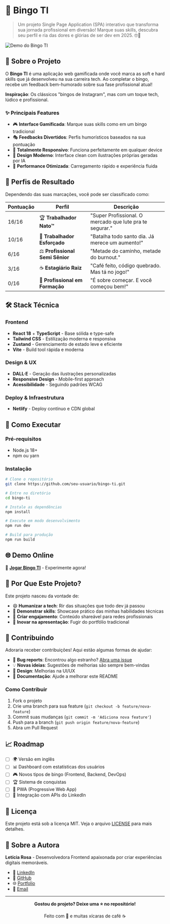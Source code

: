 # 🧩 Bingo TI

> Um projeto Single Page Application (SPA) interativo que transforma sua jornada profissional em diversão! Marque suas skills, descubra seu perfil e ria das dores e glórias de ser dev em 2025. 🤓🚀

![Demo do Bingo TI](https://github.com/user-attachments/assets/f23f17f4-2107-4fcf-ae3a-d8692298de6c)

## 🎯 Sobre o Projeto

O **Bingo TI** é uma aplicação web gamificada onde você marca as soft e hard skills que já desenvolveu na sua carreira tech. Ao completar o bingo, recebe um feedback bem-humorado sobre sua fase profissional atual!

**Inspiração**: Os clássicos "bingos de Instagram", mas com um toque tech, lúdico e profissional.

### ✨ Principais Features

- 🎮 **Interface Gamificada**: Marque suas skills como em um bingo tradicional
- 🎭 **Feedbacks Divertidos**: Perfis humorísticos baseados na sua pontuação
- 📱 **Totalmente Responsivo**: Funciona perfeitamente em qualquer device
- 🎨 **Design Moderno**: Interface clean com ilustrações próprias geradas por IA
- 🚀 **Performance Otimizada**: Carregamento rápido e experiência fluida

## 🎪 Perfis de Resultado

Dependendo das suas marcações, você pode ser classificado como:

| Pontuação | Perfil | Descrição |
|-----------|--------|-----------|
| 16/16 | 🏆 **Trabalhador Nato™** | "Super Profissional. O mercado que lute pra te segurar." |
| 10/16 | 💪 **Trabalhador Esforçado** | "Batalha todo santo dia. Já merece um aumento!" |
| 6/16 | ⚖️ **Profissional Semi Sênior** | "Metade do caminho, metade do burnout." |
| 3/16 | ☕ **Estagiário Raiz** | "Café feito, código quebrado. Mas tá no jogo!" |
| 0/16 | 🌱 **Profissional em Formação** | "É sobre começar. E você começou bem!" |

## 🛠️ Stack Técnica

### Frontend
- **React 18** + **TypeScript** - Base sólida e type-safe
- **Tailwind CSS** - Estilização moderna e responsiva
- **Zustand** - Gerenciamento de estado leve e eficiente
- **Vite** - Build tool rápida e moderna

### Design & UX
- **DALL·E** - Geração das ilustrações personalizadas
- **Responsive Design** - Mobile-first approach
- **Acessibilidade** - Seguindo padrões WCAG

### Deploy & Infraestrutura
- **Netlify** - Deploy contínuo e CDN global

## 🚀 Como Executar

### Pré-requisitos
- Node.js 18+ 
- npm ou yarn

### Instalação
```bash
# Clone o repositório
git clone https://github.com/seu-usuario/bingo-ti.git

# Entre no diretório
cd bingo-ti

# Instale as dependências
npm install

# Execute em modo desenvolvimento
npm run dev

# Build para produção
npm run build
```

## 🌐 Demo Online

🔗 **[Jogar Bingo TI](https://bingoti.netlify.app/)** - Experimente agora!

## 🎨 Por Que Este Projeto?

Este projeto nasceu da vontade de:

- 😄 **Humanizar a tech**: Rir das situações que todo dev já passou
- 🧠 **Demonstrar skills**: Showcase prático das minhas habilidades técnicas
- 🎯 **Criar engajamento**: Conteúdo shareável para redes profissionais
- 🚀 **Inovar na apresentação**: Fugir do portfólio tradicional

## 🤝 Contribuindo

Adoraria receber contribuições! Aqui estão algumas formas de ajudar:

- 🐛 **Bug reports**: Encontrou algo estranho? [Abra uma issue](https://github.com/LeticiaRosa/bingo-ti/issues)
- 💡 **Novas ideias**: Sugestões de melhorias são sempre bem-vindas
- 🎨 **Design**: Melhorias na UI/UX
- 📝 **Documentação**: Ajude a melhorar este README

### Como Contribuir
1. Fork o projeto
2. Crie uma branch para sua feature (`git checkout -b feature/nova-feature`)
3. Commit suas mudanças (`git commit -m 'Adiciona nova feature'`)
4. Push para a branch (`git push origin feature/nova-feature`)
5. Abra um Pull Request

## 📈 Roadmap

- [ ] 🌍 Versão em inglês
- [ ] 📊 Dashboard com estatísticas dos usuários
- [ ] 🎮 Novos tipos de bingo (Frontend, Backend, DevOps)
- [ ] 🏆 Sistema de conquistas
- [ ] 📱 PWA (Progressive Web App)
- [ ] 🔗 Integração com APIs do LinkedIn

## 📄 Licença

Este projeto está sob a licença MIT. Veja o arquivo [LICENSE](LICENSE) para mais detalhes.

## 🧠 Sobre a Autora

**Letícia Rosa** - Desenvolvedora Frontend apaixonada por criar experiências digitais memoráveis.

- 💼 [LinkedIn](www.linkedin.com/in/leticia-rosa-oliveira-miranda)
- 🐙 [GitHub](https://github.com/LeticiaRosa)
- 🌐 [Portfolio](https://leticiarosa.github.io/)
- 📧 [Email](mailto:leticiarosadeoliveiraa@gmail.com)

---

<div align="center">

**Gostou do projeto? Deixe uma ⭐ no repositório!**

Feito com 💜 e muitas xícaras de café ☕

</div>
